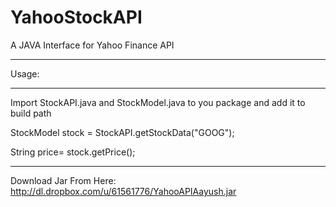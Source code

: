 YahooStockAPI
=============

A JAVA Interface for Yahoo Finance API
____________________________________________________________________

Usage:
____________________________________________________________________
Import StockAPI.java and StockModel.java to you package and add it to build path

StockModel stock = StockAPI.getStockData("GOOG");

String price= stock.getPrice();
_____________________________________________________________________
Download Jar From Here:
http://dl.dropbox.com/u/61561776/YahooAPIAayush.jar

